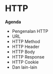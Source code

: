 # HTTP

**Agenda**
* Pengenalan HTTP
* URL
* HTTP Method
* HTTP Header
* HTTP Body
* HTTP Response
* HTTP Cookie
* Dan lain-lain